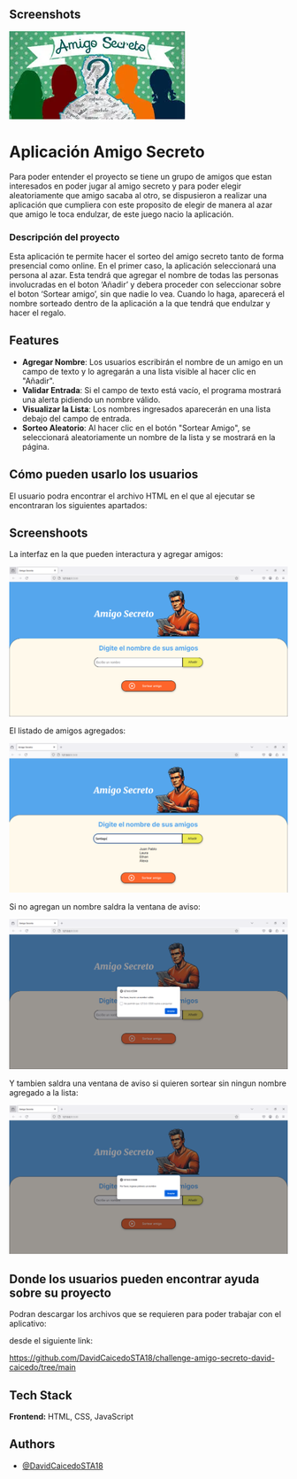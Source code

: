 
## Screenshots

![App Screenshot](assets/Screenshots/amigo_secreto.png)

# Aplicación Amigo Secreto

Para poder entender el proyecto se tiene un grupo de amigos que estan interesados en poder jugar al amigo secreto y para poder elegir aleatoriamente que amigo sacaba al otro, se dispusieron a realizar una aplicación que cumpliera con este proposito de elegir de manera al azar que amigo le toca endulzar, de este juego nacio la aplicación.

### Descripción del proyecto

Esta aplicación te permite hacer el sorteo del amigo secreto tanto de forma presencial como online. En el primer caso, la aplicación seleccionará una persona al azar. Esta tendrá que agregar el nombre de todas las personas involucradas en el boton ‘Añadir’ y debera proceder con seleccionar sobre el boton ‘Sortear amigo’, sin que nadie lo vea. Cuando lo haga, aparecerá el nombre sorteado dentro de la aplicación a la que tendrá que endulzar y hacer el regalo.

## Features

- **Agregar Nombre**: Los usuarios escribirán el nombre de un amigo en un campo de texto y lo agregarán a una lista visible al hacer clic en "Añadir".
- **Validar Entrada**: Si el campo de texto está vacío, el programa mostrará una alerta pidiendo un nombre válido.
- **Visualizar la Lista**: Los nombres ingresados aparecerán en una lista debajo del campo de entrada.
- **Sorteo Aleatorio**: Al hacer clic en el botón "Sortear Amigo", se seleccionará aleatoriamente un nombre de la lista y se mostrará en la página.


## Cómo pueden usarlo los usuarios

El usuario podra encontrar el archivo HTML en el que al ejecutar se encontraran los siguientes apartados:

## Screenshoots

La interfaz en la que pueden interactura y agregar amigos:

![App Screenshot](assets/Screenshots/Captura-Challenge.PNG)

El listado de amigos agregados:

![App Screenshot](assets/Screenshots/Lista.amigos.PNG)

Si no agregan un nombre saldra la ventana de aviso:

![App Screenshot](assets/Screenshots/Nombre-vacio.PNG)

Y tambien saldra una ventana de aviso si quieren sortear sin ningun nombre agregado a la lista:

![App Screenshot](assets/Screenshots/sortearamigo-siningresarnombre.PNG)

## Donde los usuarios pueden encontrar ayuda sobre su proyecto

Podran descargar los archivos que se requieren para poder trabajar con el aplicativo:

desde el siguiente link:

https://github.com/DavidCaicedoSTA18/challenge-amigo-secreto-david-caicedo/tree/main


## Tech Stack

**Frontend:** HTML, CSS, JavaScript

## Authors

- [@DavidCaicedoSTA18](https://github.com/DavidCaicedoSTA18/challenge-amigo-secreto-david-caicedo)

